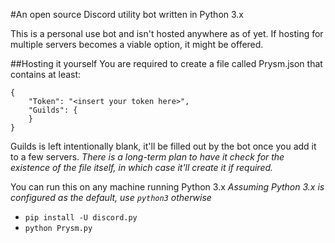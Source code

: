#An open source Discord utility bot written in Python 3.x

This is a personal use bot and isn't hosted anywhere as of yet.
If hosting for multiple servers becomes a viable option, it might be offered.

##Hosting it yourself
You are required to create a file called Prysm.json that contains at least:
```
{
    "Token": "<insert your token here>",
    "Guilds": {
    }
}
```
Guilds is left intentionally blank, it'll be filled out by the bot once you add it to a few servers.
_There is a long-term plan to have it check for the existence of the file itself, in which case it'll create it if required._

You can run this on any machine running Python 3.x
_Assuming Python 3.x is configured as the default, use `python3` otherwise_
- `pip install -U discord.py`
- `python Prysm.py`
